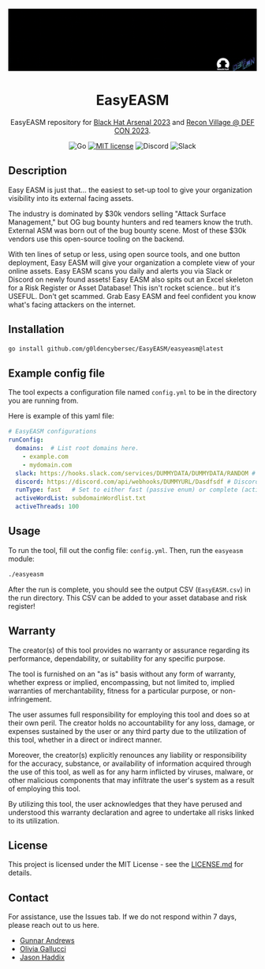 <div align="center">

![banner](banner.gif)

# EasyEASM

EasyEASM repository for [Black Hat Arsenal 2023](https://www.blackhat.com/us-23/arsenal/schedule/index.html#easy-easm---the-zero-dollar-attack-surface-management-tool-33645) and [Recon Village @ DEF CON 2023](https://reconvillage.org/recon-village-talks-2023-defcon-31/).

![Go](https://img.shields.io/badge/go-%2300ADD8.svg?style=for-the-badge&logo=go&logoColor=white)
<a href="https://github.com/g0ldencybersec/EasyEASM/blob/main/LICENSE.md">![MIT license](https://img.shields.io/badge/License-MIT-violet.svg?style=for-the-badge)</a>
![Discord](https://img.shields.io/badge/Discord-%235865F2.svg?style=for-the-badge&logo=discord&logoColor=white)
![Slack](https://img.shields.io/badge/Slack-4A154B?style=for-the-badge&logo=slack&logoColor=white)

</div>

## Description

Easy EASM is just that... the easiest to set-up tool to give your organization visibility into its external facing assets.

The industry is dominated by $30k vendors selling "Attack Surface Management," but OG bug bounty hunters and red teamers know the truth. External ASM was born out of the bug bounty scene. Most of these $30k vendors use this open-source tooling on the backend.

With ten lines of setup or less, using open source tools, and one button deployment, Easy EASM will give your organization a complete view of your online assets. Easy EASM scans you daily and alerts you via Slack or Discord on newly found assets! Easy EASM also spits out an Excel skeleton for a Risk Register or Asset Database! This isn't rocket science.. but it's USEFUL. Don't get scammed. Grab Easy EASM and feel confident you know what's facing attackers on the internet.

## Installation

```sh
go install github.com/g0ldencybersec/EasyEASM/easyeasm@latest
```

## Example config file

The tool expects a configuration file named `config.yml` to be in the directory you are running from.

Here is example of this yaml file:

```yaml
# EasyEASM configurations
runConfig:
  domains:  # List root domains here.
    - example.com
    - mydomain.com
  slack: https://hooks.slack.com/services/DUMMYDATA/DUMMYDATA/RANDOM # Slack webhook url for Slack notifications.
  discord: https://discord.com/api/webhooks/DUMMYURL/Dasdfsdf # Discord webhook for Discord notifications.
  runType: fast   # Set to either fast (passive enum) or complete (active enumeration).
  activeWordList: subdomainWordlist.txt
  activeThreads: 100
```

## Usage

To run the tool, fill out the config file: `config.yml`. Then, run the `easyeasm` module:

```sh
./easyeasm
```

After the run is complete, you should see the output CSV (`EasyEASM.csv`) in the run directory. This CSV can be added to your asset database and risk register!

## Warranty

The creator(s) of this tool provides no warranty or assurance regarding its performance, dependability, or suitability for any specific purpose.

The tool is furnished on an "as is" basis without any form of warranty, whether express or implied, encompassing, but not limited to, implied warranties of merchantability, fitness for a particular purpose, or non-infringement.

The user assumes full responsibility for employing this tool and does so at their own peril. The creator holds no accountability for any loss, damage, or expenses sustained by the user or any third party due to the utilization of this tool, whether in a direct or indirect manner.

Moreover, the creator(s) explicitly renounces any liability or responsibility for the accuracy, substance, or availability of information acquired through the use of this tool, as well as for any harm inflicted by viruses, malware, or other malicious components that may infiltrate the user's system as a result of employing this tool.

By utilizing this tool, the user acknowledges that they have perused and understood this warranty declaration and agree to undertake all risks linked to its utilization.

## License

This project is licensed under the MIT License - see the [LICENSE.md](LICENSE.md) for details.

## Contact

For assistance, use the Issues tab. If we do not respond within 7 days, please reach out to us here.

- [Gunnar Andrews](https://twitter.com/G0LDEN_infosec)
- [Olivia Gallucci](https://oliviagallucci.com)
- [Jason Haddix](https://twitter.com/Jhaddix)
